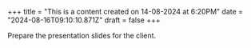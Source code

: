 +++
title = "This is a content created on 14-08-2024 at 6:20PM"
date = "2024-08-16T09:10:10.871Z"
draft = false
+++

  Prepare the presentation slides for the client.
        